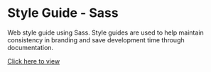 # Style Guide - Sass

Web style guide using Sass. 
Style guides are used to help maintain consistency in branding and save development time through documentation.

<a href="https://etiennefdayer.github.io/Style-Guide/">Click here to view</a>

